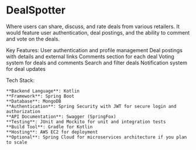 # DealSpotter
 Where users can share, discuss, and rate deals from various retailers. It would feature user authentication, deal postings, and the ability to comment and vote on the deals.


Key Features:
    User authentication and profile management
    Deal postings with details and external links
    Comments section for each deal
    Voting system for deals and comments
    Search and filter deals
    Notification system for deal updates

Tech Stack:

    **Backend Language**: Kotlin 
    **Framework**: Spring Boot
    **Database**: MongoDB 
    **Authentication**: Spring Security with JWT for secure login and authorization
    **API Documentation**: Swagger (SpringFox)
    **Testing**: JUnit and Mockito for unit and integration tests
    **Build Tool**: Gradle for Kotlin
    **Hosting**: AWS EC2 for deployment
    **Optional**: Spring Cloud for microservices architecture if you plan to scale
